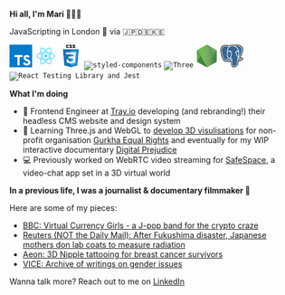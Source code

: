 **Hi all, I'm Mari 👩🏻‍💻**  

JavaScripting in London 🏴󠁧󠁢󠁥󠁮󠁧󠁿 via 🇯🇵🇩🇪🇰🇪

<code><img height="40" alt="Typescript" src="https://raw.githubusercontent.com/github/explore/80688e429a7d4ef2fca1e82350fe8e3517d3494d/topics/typescript/typescript.png"></code>
<code><img height="40" alt="React" src="https://raw.githubusercontent.com/github/explore/80688e429a7d4ef2fca1e82350fe8e3517d3494d/topics/react/react.png"></code>
<code><img height="40" alt="CSS3" src="https://raw.githubusercontent.com/github/explore/80688e429a7d4ef2fca1e82350fe8e3517d3494d/topics/css/css.png"></code>
<code><img height="40" alt="styled-components" src="https://avatars.githubusercontent.com/u/20658825?s=200&v=4"></code>
<code><img height="40" alt="Three" src="https://upload.wikimedia.org/wikipedia/commons/thumb/3/3f/Three.js_Icon.svg/800px-Three.js_Icon.svg.png"></code>
<code><img height="40" alt="nodeJs" src="https://raw.githubusercontent.com/github/explore/80688e429a7d4ef2fca1e82350fe8e3517d3494d/topics/nodejs/nodejs.png"></code>
<code><img height="40" alt="postgresql" src="https://raw.githubusercontent.com/github/explore/80688e429a7d4ef2fca1e82350fe8e3517d3494d/topics/postgresql/postgresql.png"></code>
<code><img height="40" alt="React Testing Library and Jest" src="https://avatars0.githubusercontent.com/u/49996085?s=200&v=4"></code>


**What I'm doing**

- 🎨 Frontend Engineer at [Tray.io](https://github.com/trayio) developing (and rebranding!) their headless CMS website and design system
- 🌱 Learning Three.js and WebGL to [develop 3D visulisations](https://3d-audio-visualizer-starter.vercel.app/) for non-profit organisation [Gurkha Equal Rights](https://gurkhaequalrights.com) and eventually for my WIP interactive documentary [Digital Prejudice](https://github.com/marishibata/digital-prejudice)
- 💻 Previously worked on WebRTC video streaming for [SafeSpace](https://github.com/arcaneCheco/SafeSpace), a video-chat app set in a 3D virtual world


**In a previous life, I was a journalist & documentary filmmaker 🎥** 

Here are some of my pieces:
- [BBC: Virtual Currency Girls - a J-pop band for the crypto craze](https://www.bbc.com/worklife/article/20180126-a-j-pop-band-for-the-crypto-craze)
- [Reuters (NOT the Daily Mail): After Fukushima disaster, Japanese mothers don lab coats to measure radiation](https://www.reuters.com/article/japan-women-radiation-idUKL8N1G66K0)
- [Aeon: 3D Nipple tattooing for breast cancer survivors](https://aeon.co/videos/after-katies-double-mastectomy-claire-can-help-with-3d-nipple-tattoos)
- [VICE: Archive of writings on gender issues](https://www.vice.com/en/contributor/mari-shibata)

Wanna talk more? Reach out to me on [LinkedIn](https://www.linkedin.com/in/shibatamari/)


